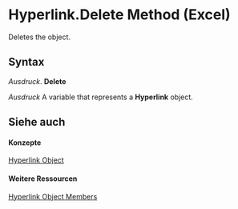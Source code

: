 
# Hyperlink.Delete Method (Excel)

Deletes the object.


## Syntax

 _Ausdruck_. **Delete**

 _Ausdruck_ A variable that represents a **Hyperlink** object.


## Siehe auch


#### Konzepte


[Hyperlink Object](8bdd2c2f-e6eb-a2f2-78c8-b597aa80ec05.md)
#### Weitere Ressourcen


[Hyperlink Object Members](http://msdn.microsoft.com/library/b0566d1c-404f-b79e-7770-e7189a1c817a%28Office.15%29.aspx)